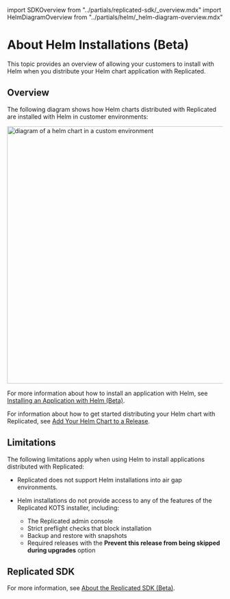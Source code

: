 import SDKOverview from "../partials/replicated-sdk/_overview.mdx"
import HelmDiagramOverview from "../partials/helm/_helm-diagram-overview.mdx"

# About Helm Installations (Beta)

This topic provides an overview of allowing your customers to install with Helm when you distribute your Helm chart application with Replicated.

## Overview

The following diagram shows how Helm charts distributed with Replicated are installed with Helm in customer environments:

<img src="/images/helm-install-diagram.png" alt="diagram of a helm chart in a custom environment" width="600px"/> 

<HelmDiagramOverview/>

For more information about how to install an application with Helm, see [Installing an Application with Helm (Beta)](install-with-helm).

For information about how to get started distributing your Helm chart with Replicated, see [Add Your Helm Chart to a Release](helm-install-release).

## Limitations

The following limitations apply when using Helm to install applications distributed with Replicated:

* Replicated does not support Helm installations into air gap environments.

* Helm installations do not provide access to any of the features of the Replicated KOTS installer, including:
  * The Replicated admin console
  * Strict preflight checks that block installation
  * Backup and restore with snapshots
  * Required releases with the **Prevent this release from being skipped during upgrades** option

## Replicated SDK

<SDKOverview/>

For more information, see [About the Replicated SDK (Beta)](replicated-sdk-overview).